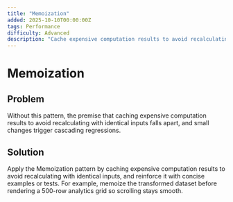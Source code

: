 ```yaml
---
title: "Memoization"
added: 2025-10-10T00:00:00Z
tags: Performance
difficulty: Advanced
description: "Cache expensive computation results to avoid recalculating with identical inputs."
---
```

# Memoization

## Problem

Without this pattern, the premise that caching expensive computation results to avoid recalculating with identical inputs falls apart, and small changes trigger cascading regressions.

## Solution

Apply the Memoization pattern by caching expensive computation results to avoid recalculating with identical inputs, and reinforce it with concise examples or tests. For example, memoize the transformed dataset before rendering a 500-row analytics grid so scrolling stays smooth.
